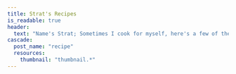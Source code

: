 ```yaml
---
title: Strat's Recipes
is_readable: true
header:
  text: "Name's Strat; Sometimes I cook for myself, here's a few of the recipes I've decided to write down for future generations to benefit from my so-so, nothing special cooking."
cascade:
  post_name: "recipe"
  resources:
    thumbnail: "thumbnail.*"
---
```

